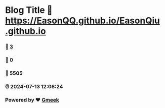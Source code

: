 # Blog Title :link: https://EasonQQ.github.io/EasonQiu.github.io 
### :page_facing_up: [3](https://EasonQQ.github.io/EasonQiu.github.io/tag.html) 
### :speech_balloon: 0 
### :hibiscus: 5505 
### :alarm_clock: 2024-07-13 12:08:24 
### Powered by :heart: [Gmeek](https://github.com/Meekdai/Gmeek)
